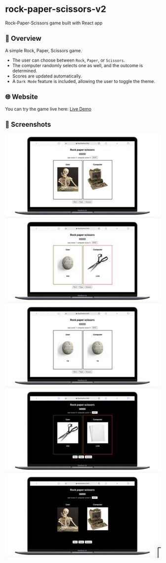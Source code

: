 # rock-paper-scissors-v2

Rock-Paper-Scissors game built with React app

## 📌 Overview

A simple Rock, Paper, Scissors game.

- The user can choose between `Rock`, `Paper`, or `Scissors`.
- The computer randomly selects one as well, and the outcome is determined.
- Scores are updated automatically.
- A `Dark Mode` feature is included, allowing the user to toggle the theme.

## 🌐 Website

You can try the game live here: [Live Demo](https://rock-paper-scissors-v2-ivory.vercel.app)

## 📸 Screenshots

![Rock Paper Scissors Screenshot](./public/assets/rock-paper-scissors-1.png)
![Rock Paper Scissors Screenshot](./public/assets/rock-paper-scissors-2.png)
![Rock Paper Scissors Screenshot](./public/assets/rock-paper-scissors-3.png)
![Rock Paper Scissors Screenshot](./public/assets/rock-paper-scissors-4.png)
![Rock Paper Scissors Screenshot](./public/assets/rock-paper-scissors-5.png)
